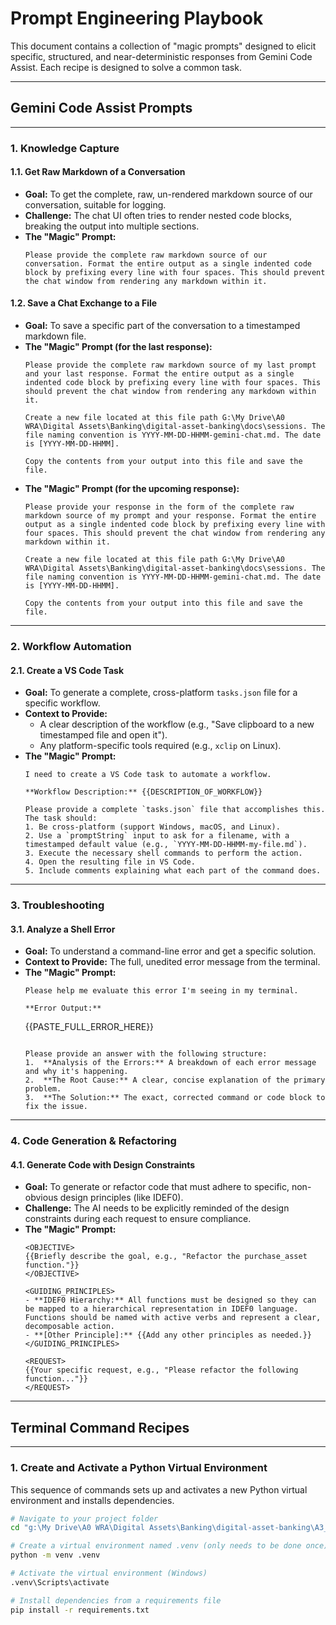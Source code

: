 # Prompt Engineering Playbook

This document contains a collection of "magic prompts" designed to elicit specific, structured, and near-deterministic responses from Gemini Code Assist. Each recipe is designed to solve a common task.

---

## Gemini Code Assist Prompts

---

### 1. Knowledge Capture

#### 1.1. Get Raw Markdown of a Conversation

*   **Goal:** To get the complete, raw, un-rendered markdown source of our conversation, suitable for logging.
*   **Challenge:** The chat UI often tries to render nested code blocks, breaking the output into multiple sections.
*   **The "Magic" Prompt:**
    ```
    Please provide the complete raw markdown source of our conversation. Format the entire output as a single indented code block by prefixing every line with four spaces. This should prevent the chat window from rendering any markdown within it.
    ```

#### 1.2. Save a Chat Exchange to a File

*   **Goal:** To save a specific part of the conversation to a timestamped markdown file.
*   **The "Magic" Prompt (for the last response):**
    ```
    Please provide the complete raw markdown source of my last prompt and your last response. Format the entire output as a single indented code block by prefixing every line with four spaces. This should prevent the chat window from rendering any markdown within it.

    Create a new file located at this file path G:\My Drive\A0 WRA\Digital Assets\Banking\digital-asset-banking\docs\sessions. The file naming convention is YYYY-MM-DD-HHMM-gemini-chat.md. The date is [YYYY-MM-DD-HHMM].

    Copy the contents from your output into this file and save the file.
    ```
*   **The "Magic" Prompt (for the upcoming response):**
    ```
    Please provide your response in the form of the complete raw markdown source of my prompt and your response. Format the entire output as a single indented code block by prefixing every line with four spaces. This should prevent the chat window from rendering any markdown within it.

    Create a new file located at this file path G:\My Drive\A0 WRA\Digital Assets\Banking\digital-asset-banking\docs\sessions. The file naming convention is YYYY-MM-DD-HHMM-gemini-chat.md. The date is [YYYY-MM-DD-HHMM].

    Copy the contents from your output into this file and save the file.
    ```

---

### 2. Workflow Automation

#### 2.1. Create a VS Code Task

*   **Goal:** To generate a complete, cross-platform `tasks.json` file for a specific workflow.
*   **Context to Provide:**
    *   A clear description of the workflow (e.g., "Save clipboard to a new timestamped file and open it").
    *   Any platform-specific tools required (e.g., `xclip` on Linux).
*   **The "Magic" Prompt:**
    ```
    I need to create a VS Code task to automate a workflow.

    **Workflow Description:** {{DESCRIPTION_OF_WORKFLOW}}

    Please provide a complete `tasks.json` file that accomplishes this. The task should:
    1. Be cross-platform (support Windows, macOS, and Linux).
    2. Use a `promptString` input to ask for a filename, with a timestamped default value (e.g., `YYYY-MM-DD-HHMM-my-file.md`).
    3. Execute the necessary shell commands to perform the action.
    4. Open the resulting file in VS Code.
    5. Include comments explaining what each part of the command does.
    ```

---

### 3. Troubleshooting

#### 3.1. Analyze a Shell Error

*   **Goal:** To understand a command-line error and get a specific solution.
*   **Context to Provide:** The full, unedited error message from the terminal.
*   **The "Magic" Prompt:**
    ```
    Please help me evaluate this error I'm seeing in my terminal.

    **Error Output:**
    ```
    {{PASTE_FULL_ERROR_HERE}}
    ```

    Please provide an answer with the following structure:
    1.  **Analysis of the Errors:** A breakdown of each error message and why it's happening.
    2.  **The Root Cause:** A clear, concise explanation of the primary problem.
    3.  **The Solution:** The exact, corrected command or code block to fix the issue.
    ```

---

### 4. Code Generation & Refactoring

#### 4.1. Generate Code with Design Constraints

*   **Goal:** To generate or refactor code that must adhere to specific, non-obvious design principles (like IDEF0).
*   **Challenge:** The AI needs to be explicitly reminded of the design constraints during each request to ensure compliance.
*   **The "Magic" Prompt:**
    ```
    <OBJECTIVE>
    {{Briefly describe the goal, e.g., "Refactor the purchase_asset function."}}
    </OBJECTIVE>

    <GUIDING_PRINCIPLES>
    - **IDEF0 Hierarchy:** All functions must be designed so they can be mapped to a hierarchical representation in IDEF0 language. Functions should be named with active verbs and represent a clear, decomposable action.
    - **[Other Principle]:** {{Add any other principles as needed.}}
    </GUIDING_PRINCIPLES>

    <REQUEST>
    {{Your specific request, e.g., "Please refactor the following function..."}}
    </REQUEST>
    ```

---

## Terminal Command Recipes

---

### 1. Create and Activate a Python Virtual Environment

This sequence of commands sets up and activates a new Python virtual environment and installs dependencies.

```bash
# Navigate to your project folder
cd "g:\My Drive\A0 WRA\Digital Assets\Banking\digital-asset-banking\A3_FHOA_Heuristics\agents\fhoa\fhoa-a24-present-model-for-analysis"

# Create a virtual environment named .venv (only needs to be done once)
python -m venv .venv

# Activate the virtual environment (Windows)
.venv\Scripts\activate

# Install dependencies from a requirements file
pip install -r requirements.txt
```
